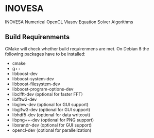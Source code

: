 INOVESA
=======

INOVESA Numerical OpenCL Vlasov Equation Solver Algorithms


Build Requirenments
-------------------

CMake will check whether build requirenmens are met.
On Debian 8 the following packages have to be installed:

* cmake
* g++
* libboost-dev
* libboost-system-dev
* libboost-filesystem-dev
* libboost-program-options-dev
* libclfft-dev (optional for faster FFT)
* libfftw3-dev
* libglew-dev (optional for GUI support)
* libglfw3-dev (optional for GUI support)
* libhdf5-dev (optional for data writeout)
* libpng++-dev (optional for PNG support)
* libxrandr-dev (optional for GUI support)
* opencl-dev (optional for parallelization)

